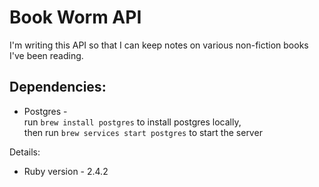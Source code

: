 # Book Worm API

I'm writing this API so that I can keep notes on various non-fiction books I've been reading.  

## Dependencies:
* Postgres -
  <br />run `brew install postgres` to install postgres locally,
  <br /> then run `brew services start postgres` to start the server

Details:

* Ruby version - 2.4.2


